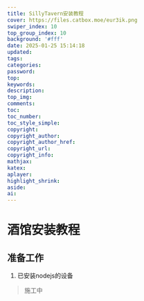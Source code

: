 ```yaml
---
title: SillyTavern安装教程
cover: https://files.catbox.moe/eur3ik.png
swiper_index: 10
top_group_index: 10
background: '#fff'
date: 2025-01-25 15:14:18
updated:
tags:
categories:
password:
top:
keywords:
description:
top_img:
comments:
toc:
toc_number:
toc_style_simple:
copyright:
copyright_author:
copyright_author_href:
copyright_url:
copyright_info:
mathjax:
katex:
aplayer:
highlight_shrink:
aside:
ai:
---
```

# 酒馆安装教程
## 准备工作
1. 已安装nodejs的设备
>施工中
